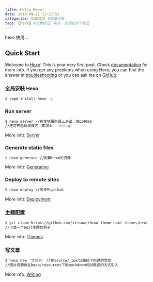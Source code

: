 ```yaml
---
title: Hello Hexo!
date: 2016-09-21 11:23:51
categories: 知识笔记 #文章分类
tags: [hexo] #文章标签，可以一次添加多个标签
---
```


hexo 使用...

<!-- more -->

## Quick Start

Welcome to [Hexo](https://hexo.io/)! This is your very first post. Check [documentation](https://hexo.io/docs/) for more info. If you get any problems when using Hexo, you can find the answer in [troubleshooting](https://hexo.io/docs/troubleshooting.html) or you can ask me on [GitHub](https://github.com/hexojs/hexo/issues).

### 全局安裝 Hexo

```bash
$ cnpm install hexo -g
```

### Run server

```bash
$ hexo server //在本地服务器上测试，端口4000
//还可开启调试模式（即加上 --debug）
```

More info: [Server](https://hexo.io/docs/server.html)

### Generate static files

```bash
$ hexo generate //刷新hexo的资源
```

More info: [Generating](https://hexo.io/docs/generating.html)

### Deploy to remote sites

```bash
$ hexo deploy //同步到github
```

More info: [Deployment](https://hexo.io/docs/deployment.html)

### 主题配置

```bash
$ git clone https://github.com/iissnan/hexo-theme-next themes/next
//下载一个next主题的例子
```

More info: [Themes](https://hexo.io/themes/)

### 写文章

```bash
$ hexo new '文章名' //在source/_posts路径下创建的文章
//图片资源放在hexo/resources下用markdown相对路径的方式引入
```

More info: [Writing](https://hexo.io/zh-cn/docs/writing.html)
